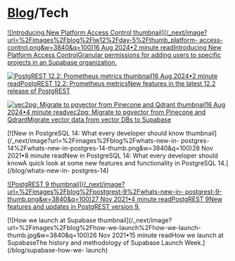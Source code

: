 # [Blog](/blog)/Tech

[![Introducing New Platform Access Control
thumbnail](/_next/image?url=%2Fimages%2Fblog%2Flw12%2Fday-5%2Fthumb_platform-
access-control.png&w=3840&q=100)16 Aug 2024•2 minute readIntroducing New
Platform Access ControlGranular permissions for adding users to specific
projects in an Supabase organization.](/blog/platform-access-control)

[![PostgREST 12.2: Prometheus metrics
thumbnail](/_next/image?url=%2Fimages%2Fblog%2Flw12%2Fday-5%2Fthumb_postgREST.png&w=3840&q=100)16
Aug 2024•2 minute readPostgREST 12.2: Prometheus metricsNew features in the
latest 12.2 release of PostgREST](/blog/postgrest-12-2)

[![vec2pg: Migrate to pgvector from Pinecone and Qdrant
thumbnail](/_next/image?url=%2Fimages%2Fblog%2Flw12%2Fday-5%2Fthumb_vec2pg.png&w=3840&q=100)16
Aug 2024•4 minute readvec2pg: Migrate to pgvector from Pinecone and
QdrantMigrate vector data from vector DBs to Supabase](/blog/vec2pg)

[![New in PostgreSQL 14: What every developer should know
thumbnail](/_next/image?url=%2Fimages%2Fblog%2Fwhats-new-in-
postgres-14%2Fwhats-new-in-postgres-14-thumb.png&w=3840&q=100)28 Nov 2021•8
minute readNew in PostgreSQL 14: What every developer should knowA quick look
at some new features and functionality in PostgreSQL 14.](/blog/whats-new-in-
postgres-14)

[![PostgREST 9
thumbnail](/_next/image?url=%2Fimages%2Fblog%2Fpostgrest-9%2Fwhats-new-in-
postgrest-9-thumb.png&w=3840&q=100)27 Nov 2021•4 minute readPostgREST 9New
features and updates in PostgREST version 9.](/blog/postgrest-9)

[![How we launch at Supabase
thumbnail](/_next/image?url=%2Fimages%2Fblog%2Fhow-we-launch%2Fhow-we-launch-
thumb.jpg&w=3840&q=100)26 Nov 2021•15 minute readHow we launch at SupabaseThe
history and methodology of Supabase Launch Week.](/blog/supabase-how-we-
launch)

